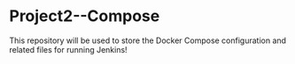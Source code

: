 # Project2--Compose
This repository will be used to store the Docker Compose configuration and related files for running Jenkins!
